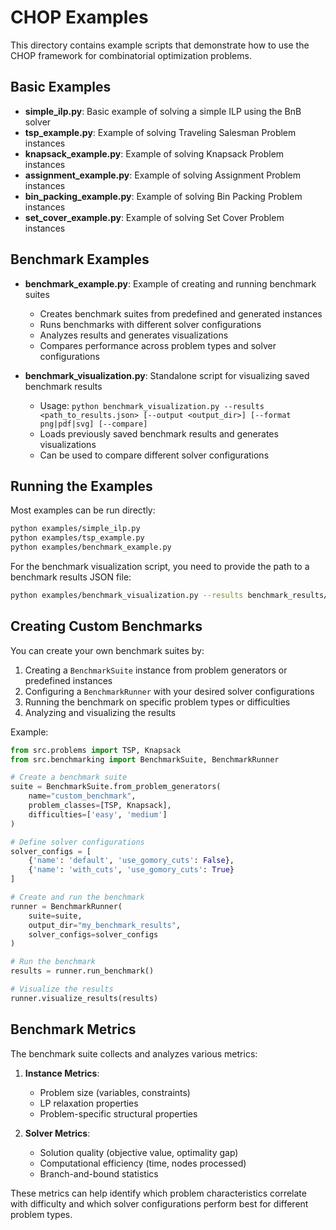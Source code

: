 # CHOP Examples

This directory contains example scripts that demonstrate how to use the CHOP framework for combinatorial optimization problems.

## Basic Examples

- **simple_ilp.py**: Basic example of solving a simple ILP using the BnB solver
- **tsp_example.py**: Example of solving Traveling Salesman Problem instances
- **knapsack_example.py**: Example of solving Knapsack Problem instances
- **assignment_example.py**: Example of solving Assignment Problem instances
- **bin_packing_example.py**: Example of solving Bin Packing Problem instances
- **set_cover_example.py**: Example of solving Set Cover Problem instances

## Benchmark Examples

- **benchmark_example.py**: Example of creating and running benchmark suites
  - Creates benchmark suites from predefined and generated instances
  - Runs benchmarks with different solver configurations
  - Analyzes results and generates visualizations
  - Compares performance across problem types and solver configurations

- **benchmark_visualization.py**: Standalone script for visualizing saved benchmark results
  - Usage: `python benchmark_visualization.py --results <path_to_results.json> [--output <output_dir>] [--format png|pdf|svg] [--compare]`
  - Loads previously saved benchmark results and generates visualizations
  - Can be used to compare different solver configurations

## Running the Examples

Most examples can be run directly:

```bash
python examples/simple_ilp.py
python examples/tsp_example.py
python examples/benchmark_example.py
```

For the benchmark visualization script, you need to provide the path to a benchmark results JSON file:

```bash
python examples/benchmark_visualization.py --results benchmark_results/comprehensive_benchmark_20240306_123456.json --compare
```

## Creating Custom Benchmarks

You can create your own benchmark suites by:

1. Creating a `BenchmarkSuite` instance from problem generators or predefined instances
2. Configuring a `BenchmarkRunner` with your desired solver configurations
3. Running the benchmark on specific problem types or difficulties
4. Analyzing and visualizing the results

Example:

```python
from src.problems import TSP, Knapsack
from src.benchmarking import BenchmarkSuite, BenchmarkRunner

# Create a benchmark suite
suite = BenchmarkSuite.from_problem_generators(
    name="custom_benchmark",
    problem_classes=[TSP, Knapsack],
    difficulties=['easy', 'medium']
)

# Define solver configurations
solver_configs = [
    {'name': 'default', 'use_gomory_cuts': False},
    {'name': 'with_cuts', 'use_gomory_cuts': True}
]

# Create and run the benchmark
runner = BenchmarkRunner(
    suite=suite,
    output_dir="my_benchmark_results",
    solver_configs=solver_configs
)

# Run the benchmark
results = runner.run_benchmark()

# Visualize the results
runner.visualize_results(results)
```

## Benchmark Metrics

The benchmark suite collects and analyzes various metrics:

1. **Instance Metrics**:
   - Problem size (variables, constraints)
   - LP relaxation properties
   - Problem-specific structural properties

2. **Solver Metrics**:
   - Solution quality (objective value, optimality gap)
   - Computational efficiency (time, nodes processed)
   - Branch-and-bound statistics

These metrics can help identify which problem characteristics correlate with difficulty and which solver configurations perform best for different problem types.